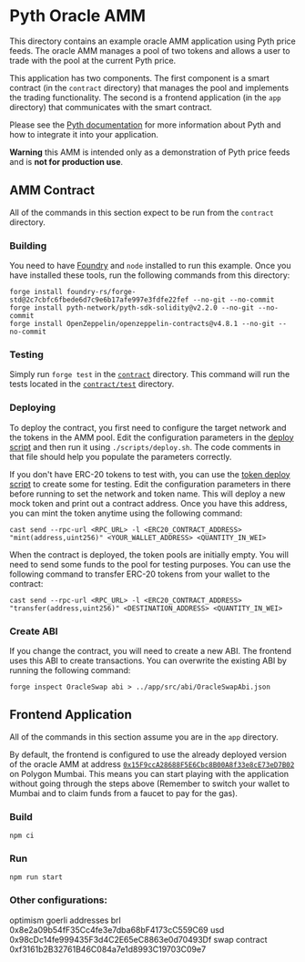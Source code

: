 # Pyth Oracle AMM

This directory contains an example oracle AMM application using Pyth price feeds.
The oracle AMM manages a pool of two tokens and allows a user to trade with the pool at the current Pyth price.

This application has two components. The first component is a smart contract (in the `contract` directory) that manages the pool and implements the trading functionality.
The second is a frontend application (in the `app` directory) that communicates with the smart contract.

Please see the [Pyth documentation](https://docs.pyth.network/pythnet-price-feeds) for more information about Pyth and how to integrate it into your application.

**Warning** this AMM is intended only as a demonstration of Pyth price feeds and is **not for production use**.

## AMM Contract

All of the commands in this section expect to be run from the `contract` directory.

### Building

You need to have [Foundry](https://getfoundry.sh/) and `node` installed to run this example.
Once you have installed these tools, run the following commands from this directory:

```
forge install foundry-rs/forge-std@2c7cbfc6fbede6d7c9e6b17afe997e3fdfe22fef --no-git --no-commit
forge install pyth-network/pyth-sdk-solidity@v2.2.0 --no-git --no-commit
forge install OpenZeppelin/openzeppelin-contracts@v4.8.1 --no-git --no-commit
```

### Testing

Simply run `forge test` in the [`contract`](./contract) directory. This command will run the
tests located in the [`contract/test`](./contract/test) directory.

### Deploying

To deploy the contract, you first need to configure the target network and the tokens in the AMM pool.
Edit the configuration parameters in the [deploy script](./contract/scripts/deploy.sh) and then run it using `./scripts/deploy.sh`.
The code comments in that file should help you populate the parameters correctly.

If you don't have ERC-20 tokens to test with, you can use the [token deploy script](./contract/scripts/deploy_token.sh) to create some for testing.
Edit the configuration parameters in there before running to set the network and token name.
This will deploy a new mock token and print out a contract address.
Once you have this address, you can mint the token anytime using the following command:

```
cast send --rpc-url <RPC_URL> -l <ERC20_CONTRACT_ADDRESS> "mint(address,uint256)" <YOUR_WALLET_ADDRESS> <QUANTITY_IN_WEI>
```

When the contract is deployed, the token pools are initially empty.
You will need to send some funds to the pool for testing purposes.
You can use the following command to transfer ERC-20 tokens from your wallet to the contract:

```
cast send --rpc-url <RPC_URL> -l <ERC20_CONTRACT_ADDRESS> "transfer(address,uint256)" <DESTINATION_ADDRESS> <QUANTITY_IN_WEI>
```

### Create ABI

If you change the contract, you will need to create a new ABI.
The frontend uses this ABI to create transactions.
You can overwrite the existing ABI by running the following command:

```
forge inspect OracleSwap abi > ../app/src/abi/OracleSwapAbi.json
```

## Frontend Application

All of the commands in this section assume you are in the `app` directory.

By default, the frontend is configured to use the already deployed version of the oracle AMM
at address [`0x15F9ccA28688F5E6Cbc8B00A8f33e8cE73eD7B02`](https://mumbai.polygonscan.com/address/0x15F9ccA28688F5E6Cbc8B00A8f33e8cE73eD7B02) on Polygon Mumbai. 
This means you can start playing with the application without going through the steps above (Remember to switch your wallet to Mumbai and to claim funds from a faucet to pay for the gas).

### Build

`npm ci`

### Run

`npm run start`

### Other configurations:

optimism goerli addresses
brl 0x8e2a09b54fF35Cc4fe3e7dba68bF4173cC559C69
usd 0x98cDc14fe999435F3d4C2E65eC8863e0d70493Df
swap contract 0xf3161b2B32761B46C084a7e1d8993C19703C09e7